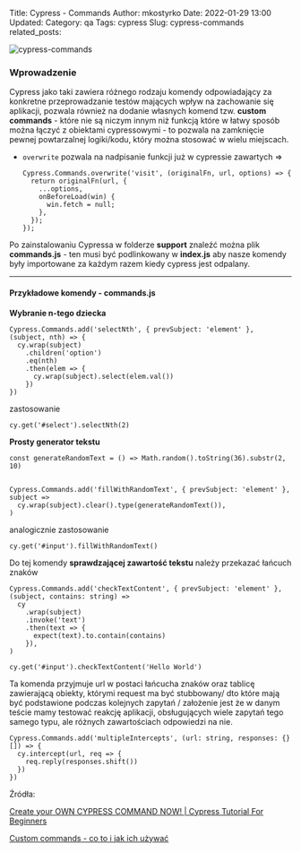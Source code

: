 Title: Cypress - Commands
Author: mkostyrko
Date: 2022-01-29 13:00
Updated:
Category: qa
Tags: cypress
Slug: cypress-commands
related_posts:

![cypress-commands](https://digital.ai/sites/default/files/pictures/styles/maxwidth_1920/public/blog-images//cypress-framework-1.jpg?itok=Iw9boVx6)

### Wprowadzenie

Cypress jako taki zawiera różnego rodzaju komendy odpowiadający za konkretne przeprowadzanie testów mających wpływ na zachowanie się aplikacji, pozwala również na dodanie własnych komend tzw. **custom commands** - które nie są niczym innym niż funkcją które w łatwy sposób można łączyć z obiektami cypressowymi - to pozwala na zamknięcie pewnej powtarzalnej logiki/kodu, który można stosować w wielu miejscach.


+ `overwrite` pozwala na nadpisanie funkcji już w cypressie zawartych =>

      Cypress.Commands.overwrite('visit', (originalFn, url, options) => {
        return originalFn(url, {
          ...options,
          onBeforeLoad(win) {
            win.fetch = null;
          },
        });
      });


Po zainstalowaniu Cypressa w folderze **support** znaleźć można plik **commands.js** - ten musi być podlinkowany w **index.js** aby nasze komendy były importowane za każdym razem kiedy cypress jest odpalany.

---
#### Przykładowe komendy - commands.js

**Wybranie n-tego dziecka**

    Cypress.Commands.add('selectNth', { prevSubject: 'element' }, (subject, nth) => {
      cy.wrap(subject)
        .children('option')
        .eq(nth)
        .then(elem => {
          cy.wrap(subject).select(elem.val())
        })
    })

zastosowanie

    cy.get('#select').selectNth(2)


**Prosty generator tekstu**

    const generateRandomText = () => Math.random().toString(36).substr(2, 10)


    Cypress.Commands.add('fillWithRandomText', { prevSubject: 'element' }, subject =>
      cy.wrap(subject).clear().type(generateRandomText()),
    )

analogicznie zastosowanie

    cy.get('#input').fillWithRandomText()


Do tej komendy **sprawdzającej zawartość tekstu** należy przekazać łańcuch znaków

    Cypress.Commands.add('checkTextContent', { prevSubject: 'element' }, (subject, contains: string) =>
      cy
        .wrap(subject)
        .invoke('text')
        .then(text => {
          expect(text).to.contain(contains)
        }),
    )

    cy.get('#input').checkTextContent('Hello World')


Ta komenda przyjmuje url w postaci łańcucha znaków oraz tablicę zawierającą obiekty, którymi request ma być stubbowany/ dto które mają być podstawione podczas kolejnych zapytań / założenie jest że w danym teście mamy testować reakcję aplikacji, obsługujących wiele zapytań tego samego typu, ale różnych zawartościach odpowiedzi na nie.

    Cypress.Commands.add('multipleIntercepts', (url: string, responses: {}[]) => {
      cy.intercept(url, req => {
        req.reply(responses.shift())
      })
    })


Źródła:

[Create your OWN CYPRESS COMMAND NOW! | Cypress Tutorial For Beginners](https://www.youtube.com/watch?v=66bEpdatEYQ&list=PLYDwWPRvXB8-8LG2hZv25HO6C3w_vezZb&index=12)

[Custom commands - co to i jak ich używać](https://www.testersbay.pl/post/custom-commands-co-to-i-jak-ich-u%C5%BCywa%C4%87)